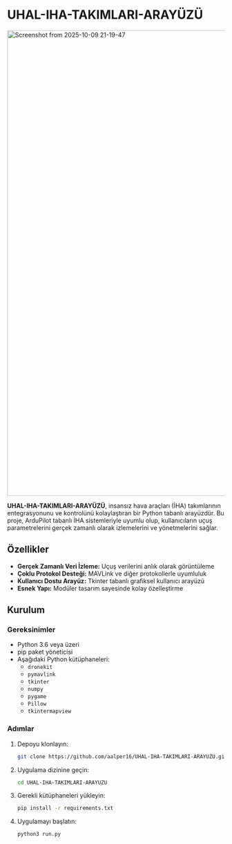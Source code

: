 # UHAL-IHA-TAKIMLARI-ARAYÜZÜ

<img width="1925" height="1077" alt="Screenshot from 2025-10-09 21-19-47" src="https://github.com/user-attachments/assets/c190b007-b5ad-489e-927f-6396d1077b82" />

**UHAL-IHA-TAKIMLARI-ARAYÜZÜ**, insansız hava araçları (İHA) takımlarının entegrasyonunu ve kontrolünü kolaylaştıran bir Python tabanlı arayüzdür. Bu proje, ArduPilot tabanlı İHA sistemleriyle uyumlu olup, kullanıcıların uçuş parametrelerini gerçek zamanlı olarak izlemelerini ve yönetmelerini sağlar.

## Özellikler

- **Gerçek Zamanlı Veri İzleme:** Uçuş verilerini anlık olarak görüntüleme
- **Çoklu Protokol Desteği:** MAVLink ve diğer protokollerle uyumluluk
- **Kullanıcı Dostu Arayüz:** Tkinter tabanlı grafiksel kullanıcı arayüzü
- **Esnek Yapı:** Modüler tasarım sayesinde kolay özelleştirme

## Kurulum

### Gereksinimler

- Python 3.6 veya üzeri
- pip paket yöneticisi
- Aşağıdaki Python kütüphaneleri:
  - `dronekit`
  - `pymavlink`
  - `tkinter`
  - `numpy`
  - `pygame`
  - `Pillow`
  - `tkintermapview`

### Adımlar

1. Depoyu klonlayın:
   ```bash
   git clone https://github.com/aalper16/UHAL-IHA-TAKIMLARI-ARAYUZU.git
   
2. Uygulama dizinine geçin:
   ```bash
   cd UHAL-IHA-TAKIMLARI-ARAYUZU

3. Gerekli kütüphaneleri yükleyin:
      ```bash
   pip install -r requirements.txt
      
4. Uygulamayı başlatın:
   ```bash
   python3 run.py
   
